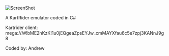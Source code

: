 ![ScreenShot](https://lh5.ggpht.com/lDI7OzFXNdG3Nl9z--q4Zo-7I6e5-e5ndYjaOe4l5CdJO8nx8r-x3mFmksss6tno7Us=w300)

A KartRider emulator coded in C#

Kartrider client: mega:///#!bME2hKzK!1u0jEQgeaZpsEYJw_cmMAYXfau6c5e7zpj3KANnJ9g8

Coded by: Andrew
